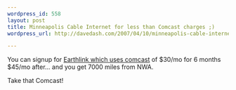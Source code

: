 ```yaml
---
wordpress_id: 558
layout: post
title: Minneapolis Cable Internet for less than Comcast charges ;)
wordpress_url: http://davedash.com/2007/04/10/minneapolis-cable-internet-for-less-than-comcast-charges/

---
```


You can signup for [Earthlink which uses comcast][1] of $30/mo for 6 months $45/mo after... and you get 7000 miles from NWA.

Take that Comcast!

[1]: http://www.nwa.com/mall/offer/communication/Earthlink7k.html

